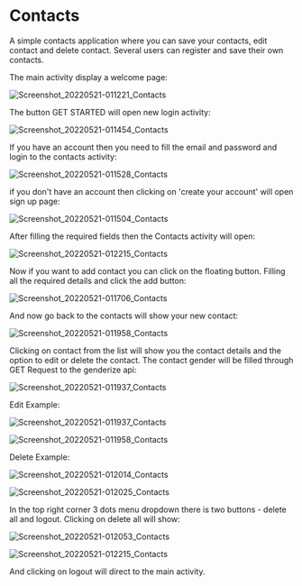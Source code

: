# Contacts
A simple contacts application where you can save your contacts, edit contact and delete contact. Several users can register and save their own contacts.

The main activity display a welcome page:

![Screenshot_20220521-011221_Contacts](https://user-images.githubusercontent.com/68230346/169620016-bf3a971d-1ca8-42cb-858a-31bb73810bff.jpg)

The button GET STARTED will open new login activity:

![Screenshot_20220521-011454_Contacts](https://user-images.githubusercontent.com/68230346/169620057-748727e3-7027-47ba-92ad-2bdef8c03970.jpg)

If you have an account then you need to fill the email and password and login to the contacts activity:

![Screenshot_20220521-011528_Contacts](https://user-images.githubusercontent.com/68230346/169620082-45ebb0fb-43cc-4b59-8d13-872ac8963859.jpg)

if you don't have an account then clicking on 'create your account' will open sign up page:

![Screenshot_20220521-011504_Contacts](https://user-images.githubusercontent.com/68230346/169624612-a936a545-3c04-43c5-934a-f164b193d4c5.jpg)

After filling the required fields then the Contacts activity will open:

![Screenshot_20220521-012215_Contacts](https://user-images.githubusercontent.com/68230346/169620562-e7f882c5-22dd-4629-86c1-b0aea045485e.jpg)

Now if you want to add contact you can click on the floating button.
Filling all the required details and click the add button:

![Screenshot_20220521-011706_Contacts](https://user-images.githubusercontent.com/68230346/169620133-21f4787f-dfea-4de1-a966-e5f967b5e4a0.jpg)

And now go back to the contacts will show your new contact:

![Screenshot_20220521-011958_Contacts](https://user-images.githubusercontent.com/68230346/169620244-62e2996c-4466-42e3-9638-378166991a96.jpg)

Clicking on contact from the list will show you the contact details and the option to edit or delete the contact.
The contact gender will be filled through GET Request to the genderize api:

![Screenshot_20220521-011937_Contacts](https://user-images.githubusercontent.com/68230346/169620283-82b80e77-a512-43d8-821b-50d598f5a979.jpg)

Edit Example:

![Screenshot_20220521-011937_Contacts](https://user-images.githubusercontent.com/68230346/169620410-b72fd96a-031c-4539-8b0b-d1da236cda4a.jpg)

![Screenshot_20220521-011958_Contacts](https://user-images.githubusercontent.com/68230346/169620425-e2ef8c9b-143e-4506-80ad-a0d87deac4f3.jpg)

Delete Example:

![Screenshot_20220521-012014_Contacts](https://user-images.githubusercontent.com/68230346/169620451-c21b3ee8-d543-4b9e-8e12-3a5565de4f12.jpg)

![Screenshot_20220521-012025_Contacts](https://user-images.githubusercontent.com/68230346/169620470-18c65f98-e806-4a63-89fc-b1c05f5b3b47.jpg)

In the top right corner 3 dots menu dropdown there is two buttons - delete all and logout. Clicking on delete all will show:

![Screenshot_20220521-012053_Contacts](https://user-images.githubusercontent.com/68230346/169620554-9205b563-69ac-453b-bb3c-778c4ffd2e8d.jpg)

![Screenshot_20220521-012215_Contacts](https://user-images.githubusercontent.com/68230346/169620562-e7f882c5-22dd-4629-86c1-b0aea045485e.jpg)

And clicking on logout will direct to the main activity.








